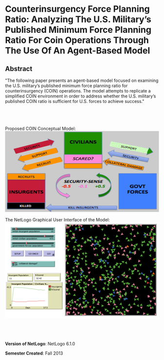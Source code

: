# Counterinsurgency Force Planning Ratio:  Analyzing The U.S. Military’s Published Minimum Force Planning Ratio For Coin Operations Through The Use Of An Agent-Based Model

## Abstract 

"The following paper presents an agent-based model focused on examining the U.S. military’s published minimum force planning ratio for counterinsurgency (COIN) operations.  The model attempts to replicate a simplified COIN environment in order to address whether the U.S. military’s published COIN ratio is sufficient for U.S. forces to achieve success."

## &nbsp;
Proposed COIN Conceptual Model:
![COIN](COIN.png)


The NetLogo Graphical User Interface of the Model: 
![The NetLogo Graphical User Interface](GUI.png)

## &nbsp;

**Version of NetLogo**: NetLogo 6.1.0

**Semester Created**: Fall 2013

